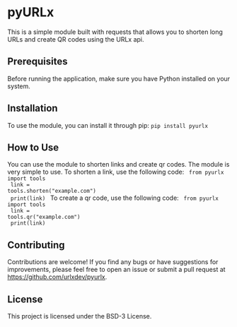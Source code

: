 
# pyURLx
This is a simple module built with requests that allows you to shorten long URLs and create QR codes using the URLx api.

## Prerequisites
Before running the application, make sure you have Python installed on your system.

## Installation
To use the module, you can install it through pip:
`pip install pyurlx`
## How to Use
You can use the module to shorten links and create qr codes. The module is very simple to use. To shorten a link, use the following code:
<code>
from pyurlx import tools<br>
link = tools.shorten("example.com")<br>
print(link)
</code>
To create a qr code, use the following code:
<code>
from pyurlx import tools<br>
link = tools.qr("example.com")<br>
print(link)
</code>

## Contributing
Contributions are welcome! If you find any bugs or have suggestions for improvements, please feel free to open an issue or submit a pull request at https://github.com/urlxdev/pyurlx.

## License
This project is licensed under the BSD-3 License.